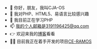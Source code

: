 - 👋 你好，朋友，我叫CJA-OS
- 👀 我对PHP、HTML5、易语言比较感兴趣
- 🌱 我目前正在学习PHP
- 📫 我的个人邮箱是3191196425@qq.com
- 👉 欢迎来我的<a href="https://ce-ramos.cn">博客</a>看看
- 🧑‍💻 目前我正在着手开发的项目<a href="https://home.ce-ramos.cn">CE-RAMOS</a>

<!---
CJA-OS/CJA-OS is a ✨ special ✨ repository because its `README.md` (this file) appears on your GitHub profile.
You can click the Preview link to take a look at your changes.
--->
